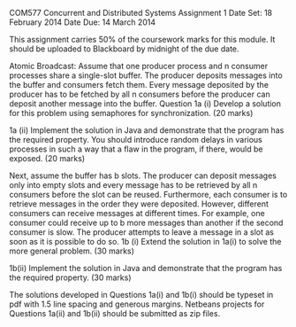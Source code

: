 COM577 Concurrent and Distributed Systems
Assignment 1
Date Set: 18 February 2014
Date Due: 14 March 2014


This assignment carries 50% of the coursework marks for this module. It should be
uploaded to Blackboard by midnight of the due date.

Atomic Broadcast: Assume that one producer process and n consumer processes
share a single-slot buffer. The producer deposits messages into the buffer and consumers fetch them. Every message deposited by the producer has to be fetched by all
n consumers before the producer can deposit another message into the buffer.
Question 1a (i) Develop a solution for this problem using semaphores for synchronization.
(20 marks)

1a (ii) Implement the solution in Java and demonstrate that the program has the required property. You should introduce random delays in various processes in such a
way that a flaw in the program, if there, would be exposed.
(20 marks)

Next, assume the buffer has b slots. The producer can deposit messages only into
empty slots and every message has to be retrieved by all n consumers before the
slot can be reused. Furthermore, each consumer is to retrieve messages in the order
they were deposited. However, different consumers can receive messages at different
times. For example, one consumer could receive up to b more messages than another
if the second consumer is slow. The producer attempts to leave a message in a slot as
soon as it is possible to do so.
1b (i) Extend the solution in 1a(i) to solve the more general problem.
(30 marks)

1b(ii) Implement the solution in Java and demonstrate that the program has the required property.
(30 marks)

The solutions developed in Questions 1a(i) and 1b(i) should be typeset in pdf with 1.5
line spacing and generous margins. Netbeans projects for Questions 1a(ii) and 1b(ii)
should be submitted as zip files.
